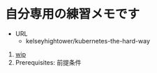 # 自分専用の練習メモです


+ URL
  + kelseyhightower/kubernetes-the-hard-way

1. [wip](./)
1. Prerequisites: 前提条件
